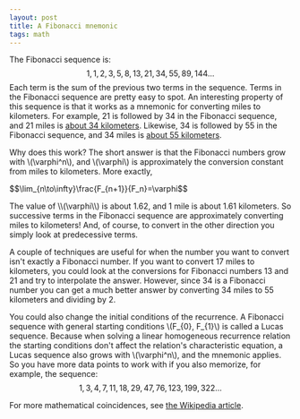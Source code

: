 ```yaml
---
layout: post
title: A Fibonacci mnemonic
tags: math
---
```


The Fibonacci sequence is:
$$1, 1, 2, 3, 5, 8, 13, 21, 34, 55, 89, 144...$$
Each term is the sum of the previous two terms in the sequence. Terms in the Fibonacci sequence are pretty easy to spot. An interesting property of this sequence is that it works as a mnemonic for converting miles to kilometers. For example, 21 is followed by 34 in the Fibonacci sequence, and 21 miles is [about 34 kilometers](https://encrypted.google.com/search?q=21+miles+to+kilometers). Likewise, 34 is followed by 55 in the Fibonacci sequence, and 34 miles is [about 55 kilometers](https://encrypted.google.com/search?q=34+miles+to+kilometers).

Why does this work? The short answer is that the Fibonacci numbers grow with \\(\varphi^n\\), and \\(\varphi\\) is approximately the conversion constant from miles to kilometers. More exactly,
<p>$$\lim_{n\to\infty}\frac{F_{n+1}}{F_n}=\varphi$$</p>
The value of \\(\varphi\\) is about 1.62, and 1 mile is about 1.61 kilometers. So successive terms in the Fibonacci sequence are approximately converting miles to kilometers! And, of course, to convert in the other direction you simply look at predecessive terms.

A couple of techniques are useful for when the number you want to convert isn't exactly a Fibonacci number. If you want to convert 17 miles to kilometers, you could look at the conversions for Fibonacci numbers 13 and 21 and try to interpolate the answer. However, since 34 is a Fibonacci number you can get a much better answer by converting 34 miles to 55 kilometers and dividing by 2. 

You could also change the initial conditions of the recurrence. A Fibonacci sequence with general starting conditions \\(F_{0}, F_{1}\\) is called a Lucas sequence. Because when solving a linear homogeneous recurrence relation the starting conditions don't affect the relation's characteristic equation, a Lucas sequence also grows with \\(\varphi^n\\), and the mnemonic applies. So you have more data points to work with if you also memorize, for example, the sequence:
$$1, 3, 4, 7, 11, 18, 29, 47, 76, 123, 199, 322...$$

For more mathematical coincidences, see [the Wikipedia article](https://en.wikipedia.org/wiki/Mathematical_coincidence).